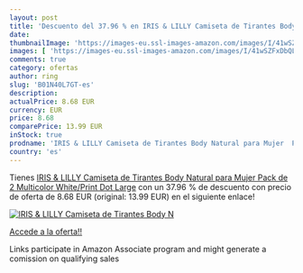 ```yaml
---
layout: post
title: 'Descuento del 37.96 % en IRIS & LILLY Camiseta de Tirantes Body N'
date: 
thumbnailImage: 'https://images-eu.ssl-images-amazon.com/images/I/41wSZFxDbQL._SL200_.jpg'
images: [ 'https://images-eu.ssl-images-amazon.com/images/I/41wSZFxDbQL._SL200_.jpg' ]
comments: true
category: ofertas
author: ring
slug: 'B01N40L7GT-es'
description:
actualPrice: 8.68 EUR
currency: EUR
price: 8.68
comparePrice: 13.99 EUR
inStock: true
prodname: 'IRIS & LILLY Camiseta de Tirantes Body Natural para Mujer  Pack de 2  Multicolor  White/Print Dot   Large'
country: 'es'
---
```


Tienes [IRIS & LILLY Camiseta de Tirantes Body Natural para Mujer  Pack de 2  Multicolor  White/Print Dot   Large](https://www.amazon.es/dp/B01N40L7GT/?tag=tolees-21) con un 37.96 % de descuento con precio de oferta de 8.68 EUR (original: 13.99 EUR) en el siguiente enlace!

[![IRIS & LILLY Camiseta de Tirantes Body N](https://images-eu.ssl-images-amazon.com/images/I/41wSZFxDbQL._SL200_.jpg)](https://www.amazon.es/dp/B01N40L7GT/?tag=tolees-21)

[Accede a la oferta!!](https://www.amazon.es/dp/B01N40L7GT/?tag=tolees-21)

Links participate in Amazon Associate program and might generate a comission on qualifying sales


